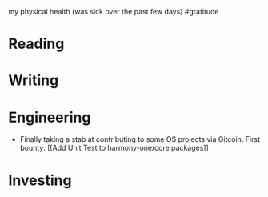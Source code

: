 my physical health (was sick over the past few days) #gratitude

# Reading
# Writing
# Engineering
- Finally taking a stab at contributing to some OS projects via Gitcoin. First bounty: [[Add Unit Test to harmony-one/core packages]]
# Investing
